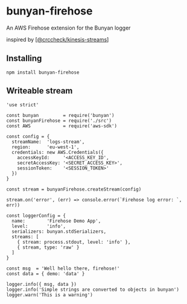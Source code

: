 # bunyan-firehose

An AWS Firehose extension for the Bunyan logger

inspired by [[@crccheck/kinesis-streams](https://github.com/crccheck/kinesis-streams)]

Installing
----------

    npm install bunyan-firehose

Writeable stream
----------------

    'use strict'

    const bunyan         = require('bunyan')
    const bunyanFirehose = require('./src')
    const AWS            = require('aws-sdk')

    const config = {
      streamName:  'logs-stream',
      region:      'eu-west-1',
      credentials: new AWS.Credentials({
        accessKeyId:     '<ACCESS_KEY_ID',
        secretAccessKey: '<SECRET_ACCESS_KEY>',
        sessionToken:    '<SESSION_TOKEN>'
      })
    }

    const stream = bunyanFirehose.createStream(config)

    stream.on('error', (err) => console.error(`Firehose log error: `, err))

    const loggerConfig = {
      name:        'Firehose Demo App',
      level:       'info',
      serializers: bunyan.stdSerializers,
      streams: [
        { stream: process.stdout, level: 'info' },
        { stream, type: 'raw' }
      ]
    }

    const msg  = 'Well hello there, firehose!'
    const data = { demo: 'data' }

    logger.info({ msg, data })
    logger.info('Simple strings are converted to objects in bunyan')
    logger.warn('This is a warning')
